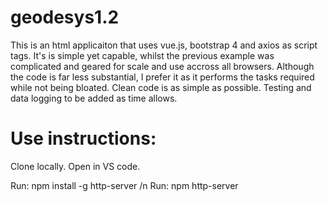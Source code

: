 # geodesys1.2

This is an html applicaiton that uses vue.js, bootstrap 4 and axios as script tags. It's is simple yet capable, whilst the previous example was complicated and geared for scale and use accross all browsers. Although the code is far less substantial, I prefer it as it performs the tasks required while not being bloated. Clean code is as simple as possible. Testing and data logging to be added as time allows.

# Use instructions:

Clone locally. Open in VS code.

Run: npm install -g http-server /n
Run: npm http-server
